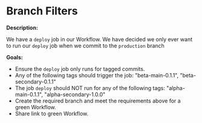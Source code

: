 # Branch Filters

**Description:**

We have a `deploy` job in our Workflow. We have decided we only ever want to run our `deploy` job when we commit to the `production` branch

**Goals:**

- Ensure the `deploy` job only runs for tagged commits.
- Any of the following tags should trigger the job: "beta-main-0.1.1", "beta-secondary-0.1.1"
- The job `deploy` should NOT run for any of the following tags: "alpha-main-0.1.1", "alpha-secondary-1.0.0"
- Create the required branch and meet the requirements above for a green Workflow.
- Share link to green Workflow.